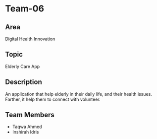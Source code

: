 # Team-06

## Area
Digital Health Innovation

## Topic
Elderly Care App

## Description
An application that help elderly in their daily life, and their health issues. Farther, it help them to connect with volunteer. 

## Team Members
- Taqwa Ahmed
- Inshirah Idris
